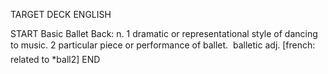TARGET DECK
ENGLISH

START
Basic
Ballet
Back: n. 1 dramatic or representational style of dancing to music. 2 particular piece or performance of ballet.  balletic adj. [french: related to *ball2]
END
